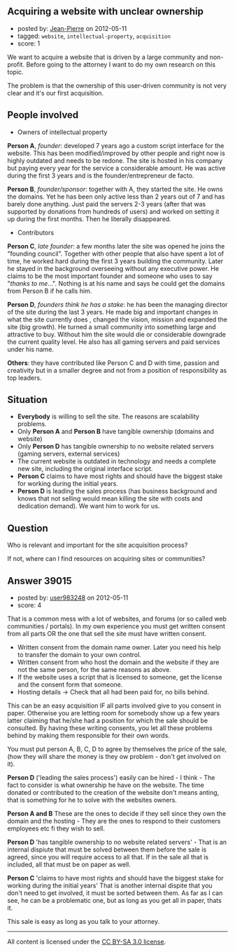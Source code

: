 ## Acquiring a website with unclear ownership

- posted by: [Jean-Pierre](https://stackexchange.com/users/-1/16984-jean-pierre) on 2012-05-11
- tagged: `website`, `intellectual-property`, `acquisition`
- score: 1

We want to acquire a website that is driven by a large community and non-profit. Before going to the attorney I want to do my own research on this topic. 

The problem is that the ownership of this user-driven community is not very clear and it's our first acquisition. 

People involved
---------------

 - Owners of intellectual property 

**Person A**, *founder*: developed 7 years ago a custom script interface for the website. This has been modified/improved by other people and right now is highly outdated and needs to be redone. The site is hosted in his company but paying every year for the service a considerable amount. He was active during the first 3 years and is the founder/entrepreneur de facto. 

**Person B**, *founder/sponsor*: together with A, they started the site. He owns the domains. Yet he has been only active less than 2 years out of 7 and has barely done anything. Just paid the servers 2-3 years (after that was supported by donations from hundreds of users) and worked on setting it up during the first months. Then he literally disappeared.

 - Contributors

**Person C**, *late founder*: a few months later the site was opened he joins the "founding council". Together with other people that also have spent a lot of time, he worked hard during the first 3 years building the community. Later he stayed in the background overseeing without any executive power. He claims to be the most important founder and someone who uses to say "*thanks to me*...". Nothing is at his name and says he could get the domains from Person B if he calls him.

**Person D**, *founders think he has a stake*: he has been the managing director of the site during the last 3 years. He made big and important changes in what the site currently does , changed the vision, mission and expanded the site (big growth). He turned a small community into something large and attractive to buy. Without him the site would die or considerable downgrade the current quality level. He also has all gaming servers and paid services under his name.

**Others**: they have contributed like Person C and D with time, passion and creativity but in a smaller degree and not from a position of responsibility as top leaders. 

Situation
---------

 - **Everybody** is willing to sell the site. The reasons are scalability problems.
 - Only **Person A** and **Person B** have tangible ownership (domains and website)
 - Only **Person D** has tangible ownership to no website related servers (gaming servers, external services)
 - The current website is outdated in technology and needs a complete new site, including the original interface script. 
 - **Person C** claims to have most rights and should have the biggest stake for working during the initial years.
 - **Person D** is leading the sales process (has business background and knows that not selling would mean killing the site with costs and dedication demand). We want him to work for us.

Question
--------

Who is relevant and important for the site acquisition process?

If not, where can I find resources on acquiring sites or communities?


## Answer 39015

- posted by: [user983248](https://stackexchange.com/users/-1/17900-user983248) on 2012-05-11
- score: 4

That is a common mess with a lot of websites, and forums (or so called web communities / portals). In my own experience you must get written consent from all parts OR the one that sell the site must have written consent.

 - Written consent from the domain name owner. Later you need his help to transfer the domain to your own control.
 - Written consent from who host the domain and the website if they are not the same person, for the same reasons as above.
 - If the website uses a script that is licensed to someone, get the license and the consent form that someone. 
 - Hosting details -> Check that all had been paid for, no bills behind.

This can be an easy acquisition IF all parts involved give to you consent in paper. Otherwise you are letting room for somebody show up a few years latter claiming that he/she had a position for which the sale should be consulted. By having these writing consents, you let all these problems behind by making them responsible for their own words. 

You must put person A, B, C, D to agree by themselves the price of the sale, (how they will share the money is they ow problem - don't get involved on it).

**Person D** ('leading the sales process') easily can be hired - I think - The fact to consider is what ownership he have on the website. The time donated or contributed to the creation of the website don't means anting, that is something for he to solve with the websites owners. 

**Person A and B** These are the ones to decide if they sell since they own the domain and the hosting - They are the ones to respond to their customers employees etc fi they wish to sell.

**Person D** 'has tangible ownership to no website related servers' - That is an internal dispiute that must be solved between them before the sale is agreed, since you will require access to all that. If in the sale all that is included, all that must be on paper as well.

**Person C** 'claims to have most rights and should have the biggest stake for working during the initial years' That is another internal dispite that you don't need to get involved, it must be sorted between them. As far as I can see, he can be a problematic one, but as long as you get all in paper, thats it. 

This sale is easy as long as you talk to your attorney.



---

All content is licensed under the [CC BY-SA 3.0 license](https://creativecommons.org/licenses/by-sa/3.0/).
